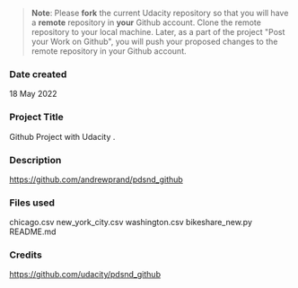 >**Note**: Please **fork** the current Udacity repository so that you will have a **remote** repository in **your** Github account. Clone the remote repository to your local machine. Later, as a part of the project "Post your Work on Github", you will push your proposed changes to the remote repository in your Github account.

### Date created
18 May 2022

### Project Title
Github Project with Udacity .

### Description
https://github.com/andrewprand/pdsnd_github

### Files used
chicago.csv
new_york_city.csv
washington.csv
bikeshare_new.py
README.md

### Credits
https://github.com/udacity/pdsnd_github

